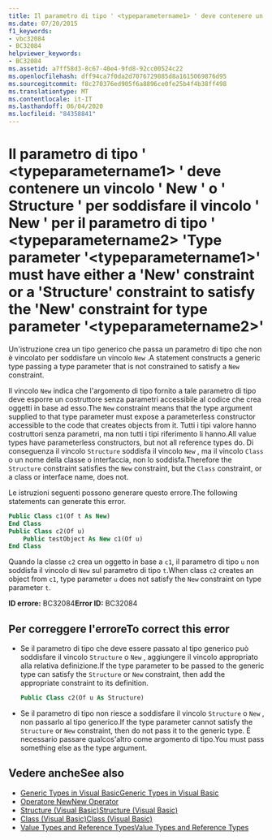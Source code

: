 ```yaml
---
title: Il parametro di tipo ' <typeparametername1> ' deve contenere un vincolo ' New ' o ' Structure ' per soddisfare il vincolo ' New ' per il parametro di tipo ' <typeparametername2> '
ms.date: 07/20/2015
f1_keywords:
- vbc32084
- BC32084
helpviewer_keywords:
- BC32084
ms.assetid: a7ff58d3-8c67-40e4-9fd8-92cc00524c22
ms.openlocfilehash: dff94ca7f0da2d7076729885d8a1615069876d95
ms.sourcegitcommit: f8c270376ed905f6a8896ce0fe25b4f4b38ff498
ms.translationtype: MT
ms.contentlocale: it-IT
ms.lasthandoff: 06/04/2020
ms.locfileid: "84358841"
---
```

# <a name="type-parameter-typeparametername1-must-have-either-a-new-constraint-or-a-structure-constraint-to-satisfy-the-new-constraint-for-type-parameter-typeparametername2"></a><span data-ttu-id="60619-102">Il parametro di tipo ' \<typeparametername1> ' deve contenere un vincolo ' New ' o ' Structure ' per soddisfare il vincolo ' New ' per il parametro di tipo ' \<typeparametername2> '</span><span class="sxs-lookup"><span data-stu-id="60619-102">Type parameter '\<typeparametername1>' must have either a 'New' constraint or a 'Structure' constraint to satisfy the 'New' constraint for type parameter '\<typeparametername2>'</span></span>

<span data-ttu-id="60619-103">Un'istruzione crea un tipo generico che passa un parametro di tipo che non è vincolato per soddisfare un vincolo `New` .</span><span class="sxs-lookup"><span data-stu-id="60619-103">A statement constructs a generic type passing a type parameter that is not constrained to satisfy a `New` constraint.</span></span>

<span data-ttu-id="60619-104">Il vincolo `New` indica che l'argomento di tipo fornito a tale parametro di tipo deve esporre un costruttore senza parametri accessibile al codice che crea oggetti in base ad esso.</span><span class="sxs-lookup"><span data-stu-id="60619-104">The `New` constraint means that the type argument supplied to that type parameter must expose a parameterless constructor accessible to the code that creates objects from it.</span></span> <span data-ttu-id="60619-105">Tutti i tipi valore hanno costruttori senza parametri, ma non tutti i tipi riferimento li hanno.</span><span class="sxs-lookup"><span data-stu-id="60619-105">All value types have parameterless constructors, but not all reference types do.</span></span> <span data-ttu-id="60619-106">Di conseguenza il vincolo `Structure` soddisfa il vincolo `New` , ma il vincolo `Class` o un nome della classe o interfaccia, non lo soddisfa.</span><span class="sxs-lookup"><span data-stu-id="60619-106">Therefore the `Structure` constraint satisfies the `New` constraint, but the `Class` constraint, or a class or interface name, does not.</span></span>

<span data-ttu-id="60619-107">Le istruzioni seguenti possono generare questo errore.</span><span class="sxs-lookup"><span data-stu-id="60619-107">The following statements can generate this error.</span></span>

```vb
Public Class c1(Of t As New)
End Class
Public Class c2(Of u)
    Public testObject As New c1(Of u)
End Class
```

<span data-ttu-id="60619-108">Quando la classe `c2` crea un oggetto in base a `c1`, il parametro di tipo `u` non soddisfa il vincolo di `New` sul parametro di tipo `t`.</span><span class="sxs-lookup"><span data-stu-id="60619-108">When class `c2` creates an object from `c1`, type parameter `u` does not satisfy the `New` constraint on type parameter `t`.</span></span>

<span data-ttu-id="60619-109">**ID errore:** BC32084</span><span class="sxs-lookup"><span data-stu-id="60619-109">**Error ID:** BC32084</span></span>

## <a name="to-correct-this-error"></a><span data-ttu-id="60619-110">Per correggere l'errore</span><span class="sxs-lookup"><span data-stu-id="60619-110">To correct this error</span></span>

- <span data-ttu-id="60619-111">Se il parametro di tipo che deve essere passato al tipo generico può soddisfare il vincolo `Structure` o `New` , aggiungere il vincolo appropriato alla relativa definizione.</span><span class="sxs-lookup"><span data-stu-id="60619-111">If the type parameter to be passed to the generic type can satisfy the `Structure` or `New` constraint, then add the appropriate constraint to its definition.</span></span>

  ```vb
  Public Class c2(Of u As Structure)
  ```

- <span data-ttu-id="60619-112">Se il parametro di tipo non riesce a soddisfare il vincolo `Structure` o `New` , non passarlo al tipo generico.</span><span class="sxs-lookup"><span data-stu-id="60619-112">If the type parameter cannot satisfy the `Structure` or `New` constraint, then do not pass it to the generic type.</span></span> <span data-ttu-id="60619-113">È necessario passare qualcos'altro come argomento di tipo.</span><span class="sxs-lookup"><span data-stu-id="60619-113">You must pass something else as the type argument.</span></span>

## <a name="see-also"></a><span data-ttu-id="60619-114">Vedere anche</span><span class="sxs-lookup"><span data-stu-id="60619-114">See also</span></span>

- [<span data-ttu-id="60619-115">Generic Types in Visual Basic</span><span class="sxs-lookup"><span data-stu-id="60619-115">Generic Types in Visual Basic</span></span>](../programming-guide/language-features/data-types/generic-types.md)
- [<span data-ttu-id="60619-116">Operatore New</span><span class="sxs-lookup"><span data-stu-id="60619-116">New Operator</span></span>](../language-reference/operators/new-operator.md)
- [<span data-ttu-id="60619-117">Structure (Visual Basic)</span><span class="sxs-lookup"><span data-stu-id="60619-117">Structure (Visual Basic)</span></span>](../language-reference/statements/structure-statement.md)
- [<span data-ttu-id="60619-118">Class (Visual Basic)</span><span class="sxs-lookup"><span data-stu-id="60619-118">Class (Visual Basic)</span></span>](../language-reference/statements/class-statement.md)
- [<span data-ttu-id="60619-119">Value Types and Reference Types</span><span class="sxs-lookup"><span data-stu-id="60619-119">Value Types and Reference Types</span></span>](../programming-guide/language-features/data-types/value-types-and-reference-types.md)
